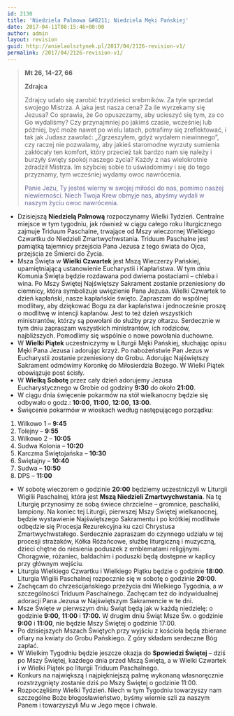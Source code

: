 ```yaml
---
id: 2130
title: 'Niedziela Palmowa &#8211; Niedziela Męki Pańskiej'
date: 2017-04-11T08:15:46+00:00
author: admin
layout: revision
guid: http://anielaolsztynek.pl/2017/04/2126-revision-v1/
permalink: /2017/04/2126-revision-v1/
---
```

> **Mt 26, 14-27, 66**
> 
> **Zdrajca**
> 
> Zdrajcy udało się zarobić trzydzieści srebrników. Za tyle sprzedał swojego Mistrza. A jaka jest nasza cena? Za ile wyrzekamy się Jezusa? Co sprawia, że Go opuszczamy, aby ucieszyć się tym, za co Go wydaliśmy? Czy przynajmniej po jakimś czasie, wcześniej lub później, być może nawet po wielu latach, potrafimy się zreflektować, i tak jak Judasz zawołać: &#8222;Zgrzeszyłem, gdyż wydałem niewinnego&#8221;, czy raczej nie pozwalamy, aby jakieś staromodne wyrzuty sumienia zakłócały ten komfort, który przecież tak bardzo nam się należy i burzyły święty spokój naszego życia? Każdy z nas wielokrotnie zdradził Mistrza. Im szybciej sobie to uświadomimy i się do tego przyznamy, tym wcześniej wydamy owoc nawrócenia.
> 
> <span style="color: #666699;">Panie Jezu, Ty jesteś wierny w swojej miłości do nas, pomimo naszej niewierności. Niech Twoja Krew obmyje nas, abyśmy wydali w naszym życiu owoc nawrócenia.</span>

  * Dzisiejszą **Niedzielą Palmową** rozpoczynamy Wielki Tydzień. Centralne miejsce w tym tygodniu, jak również w ciągu całego roku liturgicznego zajmuje Triduum Paschalne, trwające od Mszy wieczornej Wielkiego Czwartku do Niedzieli Zmartwychwstania. Triduum Paschalne jest pamiątką tajemnicy przejścia Pana Jezusa z tego świata do Ojca, przejścia ze Śmierci do Życia.
  * Msza Święta w **Wielki Czwartek** jest Mszą Wieczerzy Pańskiej, upamiętniającą ustanowienie Eucharystii i Kapłaństwa. W tym dniu Komunia Święta będzie rozdawana pod dwiema postaciami – chleba i wina. Po Mszy Świętej Najświętszy Sakrament zostanie przeniesiony do ciemnicy, która symbolizuje uwięzienie Pana Jezusa. Wielki Czwartek to dzień kapłański, nasze kapłańskie święto. Zapraszam do wspólnej modlitwy, aby dziękować Bogu za dar kapłaństwa i jednocześnie proszę o modlitwę w intencji kapłanów. Jest to też dzień wszystkich ministrantów, którzy są powołani do służby przy ołtarzu. Serdecznie w tym dniu zapraszam wszystkich ministrantów, ich rodziców, najbliższych. Pomodlimy się wspólnie o nowe powołania duchowne.
  * W **Wielki Piątek** uczestniczymy w Liturgii Męki Pańskiej, słuchając opisu Męki Pana Jezusa i adorując krzyż. Po nabożeństwie Pan Jezus w Eucharystii zostanie przeniesiony do Grobu. Adorując Najświętszy Sakrament odmówimy Koronkę do Miłosierdzia Bożego. W Wielki Piątek obowiązuje post ścisły.
  * W **Wielką Sobotę** przez cały dzień adorujemy Jezusa Eucharystycznego w Grobie od godziny **9:30** do około **21:00**.
  * W ciągu dnia święcenie pokarmów na stół wielkanocny będzie się odbywało o godz.: **10:00**, **11:00**, **12:00**, **13:00**.
  * Święcenie pokarmów w wioskach według następującego porządku:

  1. Wilkowo 1 – **9:45**
  2. Tolejny – **9:55**
  3. Wilkowo 2 – **10:05**
  4. Sudwa Kolonia – **10:20**
  5. Karczma Świętojańska – **10:30**
  6. Świętajny – **10:40**
  7. Sudwa – **10:50**
  8. DPS – **11:00**

  * W sobotę wieczorem o godzinie **20:00** będziemy uczestniczyli w Liturgii Wigilii Paschalnej, która jest **Mszą Niedzieli Zmartwychwstania**. Na tę Liturgię przynosimy ze sobą świece chrzcielne – gromnice, paschaliki, lampiony. Na koniec tej Liturgii, pierwszej Mszy Świętej wielkanocnej, będzie wystawienie Najświętszego Sakramentu i po krótkiej modlitwie odbędzie się Procesja Rezurekcyjna ku czci Chrystusa Zmartwychwstałego. Serdecznie zapraszam do czynnego udziału w tej procesji strażaków, Kółka Różańcowe, służbę liturgiczną i muzyczną, dzieci chętne do niesienia poduszek z emblematami religijnymi. Chorągwie, różaniec, baldachim i poduszki będą dostępne w kaplicy przy głównym wejściu.
  * Liturgia Wielkiego Czwartku i Wielkiego Piątku będzie o godzinie **18:00**. Liturgia Wigilii Paschalnej rozpocznie się w sobotę o godzinie **20:00**.
  * Zachęcam do chrześcijańskiego przeżycia dni Wielkiego Tygodnia, a w szczególności Triduum Paschalnego. Zachęcam też do indywidualnej adoracji Pana Jezusa w Najświętszym Sakramencie w te dni.
  * Msze Święte w pierwszym dniu Świąt będą jak w każdą niedzielę: o godzinie **9:00,** **11:00** i **17:00.** W drugim dniu Świąt Msze Św. o godzinie **9:00** i **11:00**, nie będzie Mszy Świętej o godzinie 17:00.
  * Po dzisiejszych Mszach Świętych przy wyjściu z kościoła będą zbierane ofiary na kwiaty do Grobu Pańskiego. Z góry składam serdeczne Bóg zapłać.
  * W Wielkim Tygodniu będzie jeszcze okazja do **Spowiedzi Świętej** – dziś po Mszy Świętej, każdego dnia przed Mszą Świętą, a w Wielki Czwartek i w Wielki Piątek po liturgii Triduum Paschalnego.
  * Konkurs na największą i najpiękniejszą palmę wykonaną własnoręcznie rozstrzygnięty zostanie dziś po Mszy Świętej o godzinie 11:00.
  * Rozpoczęliśmy Wielki Tydzień. Niech w tym Tygodniu towarzyszy nam szczególne Boże błogosławieństwo, byśmy wiernie szli za naszym Panem i towarzyszyli Mu w Jego męce i chwale.

&nbsp;